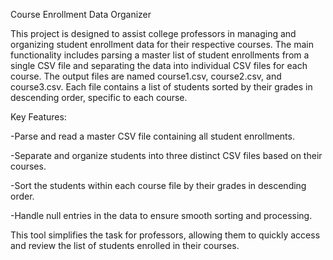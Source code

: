 Course Enrollment Data Organizer

This project is designed to assist college professors in managing and organizing student enrollment data for their respective courses. The main functionality includes parsing a master list of student enrollments from a single CSV file and separating the data into individual CSV files for each course. The output files are named course1.csv, course2.csv, and course3.csv. Each file contains a list of students sorted by their grades in descending order, specific to each course.

Key Features:

-Parse and read a master CSV file containing all student enrollments.

-Separate and organize students into three distinct CSV files based on their courses.

-Sort the students within each course file by their grades in descending order.

-Handle null entries in the data to ensure smooth sorting and processing.

This tool simplifies the task for professors, allowing them to quickly access and review the list of students enrolled in their courses.
